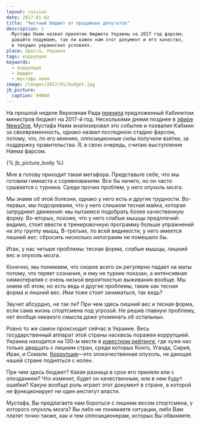 ```yaml
---
layout: russian
date: 2017-01-02
title: "Честный бюджет от продажных депутатов"
description: |
  Мустафа Наем назвал принятие бюджета Украины на 2017 год фарсом;
  давайте подумаем, так ли важен нам этот документ и его качество,
  в текущих украинских условиях.
place: Одесса, Украина
tags: коррупция
keywords:
  - коррупция
  - бюджет
  - мустафа наем
image: /images/2017/01/budget.jpg
jb_picture:
  caption: УНИАН
---
```


На прошлой неделе Верховная Рада
[приняла](http://korrespondent.net/ukraine/3784970-buidzhet-ukrayny-2017-pryniat-tsyfry)
предложенный Кабинетом министров бюджет на 2017-й год.
Несколькими днями позднее в [эфире NewsOne](http://newsone.ua/ru/najem-prinyatie-byudzheta-prevratili-v-fars/),
Мустафа Наем анализировал это событие и похвалил Кабмин
за своевременность, однако назвал последнюю стадию фарсом, потому,
что, по его мнению, оппозиционные силы получили взятки, за поддержку
правительства. Я, в свою очередь, считаю выступление Наема фарсом.

{% jb_picture_body %}

<!--more-->

Мне в голову приходит такая метафора. Представьте себе, что мы готовим
гимнаста к соревнованиям. Все бы ничего, но он часто срывается с турника.
Среди прочих проблем, у него опухоль мозга.

Мы знаем об этой болезни, однако у него есть и другие трудности.
Во-первых, мы подозреваем, что у него слишком тесная майка, которая затрудняет
движения: мы пытаемся подобрать более качественную форму. Во-вторых, похоже, что
у него слабые мышцы предплечий: видимо, стоит ввести в тренировочную программу
больше упражнений на эту группу мышц. В-третьих, по всей видимости, у него
имеется лишний вес: сбросить несколько килограмм не помешало бы.

Итак, у нас четыре проблемы: тесная форма, слабые мышцы, лишний вес
и опухоль мозга.

Конечно, мы понимаем, что скорее всего он регулярно падает на маты потому, что теряет
сознание, и ему не турник показан, а интенсивная химиотерапия с очень
низкой вероятностью выживания вообще. Мы знаем об этом, но есть ведь и
другие проблемы, такие как тесная форма и лишний вес. Ими тоже стоит
заниматься, так ведь?

Звучит абсурдно, не так ли?
При чем здесь лишний вес и тесная форма, если сама жизнь спортсмена под
угрозой. Не решив главную проблему, нет вообще никакого смысла даже упоминать
об остальных.

Ровно то же самое происходит сейчас в Украине. Весь государственный
аппарат этой страны насквозь поражен коррупцией.
Украина находится на 130-м месте в [известном рейтинге](http://gtmarket.ru/ratings/corruption-perceptions-index/info),
где хуже нас только двадцать с лишним стран, среди которых Конго, Уганда, Сирия,
Ирак, и Сомали. [Коррупция](https://ru.wikipedia.org/wiki/%D0%9A%D0%BE%D1%80%D1%80%D1%83%D0%BF%D1%86%D0%B8%D1%8F_%D0%BD%D0%B0_%D0%A3%D0%BA%D1%80%D0%B0%D0%B8%D0%BD%D0%B5)&mdash;это
злокачественная опухоль, не дающая нашей стране подняться с колен.

При чем здесь бюджет? Какая разница в срок его приняли или с опозданием?
Что изменит, будет он качественным, или в нем будут ошибки? Какую вообще
роль играет этот документ в стране, в которой не функционирует ни один
институт власти.

Мустафа, Вы предлагаете нам бороться с лишним весом спортсмена, у которого
опухоль мозга? Вы либо не понимаете ситуации, либо Вам платят точно также,
как и тем оппозиционерам, которых Вы обвиняете.
